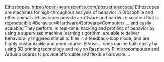 Ethoscopes. https://open-neuroscience.com/post/ethoscopes/
Ethoscopes are machines for high-throughput analysis of behavior in Drosophila and other animals. Ethoscopes provide a software and hardware solution that is reproducible  #Behaviour#Hardware#Software#Computers ...
and easily scalable. They perform, in real-time, tracking and profiling of behavior by using a supervised machine learning algorithm, are able to deliver behaviorally triggered stimuli to flies in a feedback-loop mode, and are highly customizable and open source. Ethosc...
opes can be built easily by using 3D printing technology and rely on Raspberry Pi microcomputers and Arduino boards to provide affordable and flexible hardware....
